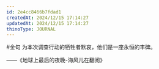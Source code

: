 ```yaml
---
id: 2e4cc8466b7fdad1
createdAt: 2024/12/15 17:14:27
updatedAt: 2024/12/15 17:14:27
thinoType: JOURNAL
---
```

#金句 为本次调查行动的牺牲者默哀，他们是一座永恒的丰碑。

——《地球上最后的夜晚-海风儿在翻阅》